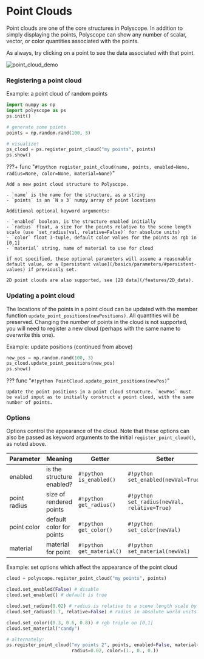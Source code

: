 # Point Clouds

Point clouds are one of the core structures in Polyscope. In addition to simply displaying the points, Polyscope can show any number of scalar, vector, or color quantities associated with the points.

As always, try clicking on a point to see the data associated with that point.

![point_cloud_demo](../../media/point_cloud_demo.gif)

### Registering a point cloud

Example: a point cloud of random points
```python
import numpy as np
import polyscope as ps
ps.init()

# generate some points
points = np.random.rand(100, 3)

# visualize!
ps_cloud = ps.register_point_cloud("my points", points)
ps.show()
```

???+ func "`#!python register_point_cloud(name, points, enabled=None, radius=None, color=None, material=None)`"

    Add a new point cloud structure to Polyscope.

    - `name` is the name for the structure, as a string
    - `points` is an `N x 3` numpy array of point locations

    Additional optional keyword arguments:

    - `enabled` boolean, is the structure enabled initially
    - `radius` float, a size for the points relative to the scene length scale (use `set_radius(val, relative=False)` for absolute units)
    - `color` float 3-tuple, default color values for the points as rgb in [0,1]
    - `material` string, name of material to use for cloud

    if not specified, these optional parameters will assume a reasonable default value, or a [persistant value](/basics/parameters/#persistent-values) if previously set.
    
    2D point clouds are also supported, see [2D data](/features/2D_data).


### Updating a point cloud

The locations of the points in a point cloud can be updated with the member function `update_point_positions(newPositions)`. All quantities will be preserved. Changing the _number_ of points in the cloud is not supported, you will need to register a new cloud (perhaps with the same name to overwrite this one).


Example: update positions (continued from above)
```python
new_pos = np.random.rand(100, 3)
ps_cloud.update_point_positions(new_pos)
ps.show()
```

??? func "`#!python PointCloud.update_point_positions(newPos)`"

    Update the point positions in a point cloud structure. `newPos` must be valid input as to initially construct a point cloud, with the same number of points.


### Options

Options control the appearance of the cloud. Note that these options can also be passed as keyword arguments to the initial `register_point_cloud()`, as noted above.


**Parameter** | **Meaning** | **Getter** | **Setter** | **Persistent?**
--- | --- | --- | --- | ---
enabled | is the structure enabled? |  `#!python is_enabled()` | `#!python set_enabled(newVal=True)` | [yes](/basics/parameters/#persistent-values)
point radius | size of rendered points | `#!python get_radius()` | `#!python set_radius(newVal, relative=True)` | [yes](/basics/parameters/#persistent-values) |
point color | default color for points | `#!python get_color()` | `#!python set_color(newVal)` | [yes](/basics/parameters/#persistent-values) |
material | material for point | `#!python get_material()` | `#!python set_material(newVal)` | [yes](/basics/parameters/#persistent-values) |


Example: set options which affect the appearance of the point cloud
```python
cloud = polyscope.register_point_cloud("my points", points)

cloud.set_enabled(False) # disable
cloud.set_enabled() # default is true

cloud.set_radius(0.02) # radius is relative to a scene length scale by default
cloud.set_radius(1.7, relative=False) # radius in absolute world units

cloud.set_color((0.3, 0.6, 0.8)) # rgb triple on [0,1]
cloud.set_material("candy")

# alternately:
ps.register_point_cloud("my points 2", points, enabled=False, material='candy',
                        radius=0.02, color=(1., 0., 0.))
```
